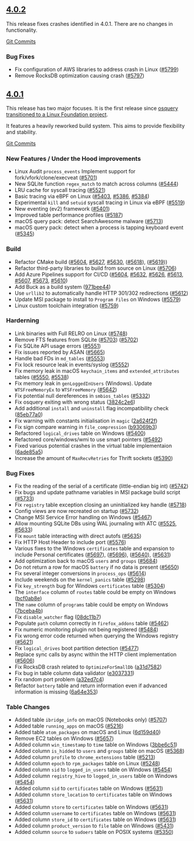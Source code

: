 <a name="4.0.2"></a>
## [4.0.2](https://github.com/osquery/osquery/releases/tag/4.0.2)

This release fixes crashes identified in 4.0.1. There are no changes in functionality.

[Git Commits](https://github.com/osquery/osquery/compare/4.0.1...4.0.2)

### Bug Fixes

- Fix configuration of AWS libraries to address crash in Linux ([#5799](https://github.com/osquery/osquery/pull/5799))
- Remove RocksDB optimization causing crash ([#5797](https://github.com/osquery/osquery/pull/5797))

<a name="4.0.1"></a>
## [4.0.1](https://github.com/osquery/osquery/releases/tag/4.0.1)

This release has two major focuses. It is the first release since [osquery transitioned to a Linux Foundation project](https://www.linuxfoundation.org/press-release/2019/06/the-linux-foundation-announces-intent-to-form-new-foundation-to-support-osquery-community/).

It features a heavily reworked build system. This aims to provide flexibility and stability.

[Git Commits](https://github.com/osquery/osquery/compare/3.3.2...4.0.1)

### New Features / Under the Hood improvements

- Linux Audit `process_events` Implement support for fork/vfork/clone/execveat ([#5701](https://github.com/osquery/osquery/pull/5701))
- New SQLite function `regex_match` to match across columns ([#5444](https://github.com/osquery/osquery/pull/5444))
- LRU cache for syscall tracing ([#5521](https://github.com/osquery/osquery/pull/5521))
- Basic tracing via eBPF on Linux ([#5403](https://github.com/osquery/osquery/pull/5403), [#5386](https://github.com/osquery/osquery/pull/5386), [#5384](https://github.com/osquery/osquery/pull/5384))
- Experimental `kill` and `setuid` syscall tracing in Linux via eBPF ([#5519](https://github.com/osquery/osquery/pull/5519))
- New eventing (ev2) framework ([#5401](https://github.com/osquery/osquery/pull/5401))
- Improved table performance profiles ([#5187](https://github.com/osquery/osquery/pull/5187))
- macOS query pack: detect SearchAwesome malware ([#5713](https://github.com/osquery/osquery/pull/5713))
- macOS query pack: detect when a process is tapping keyboard event ([#5345](https://github.com/osquery/osquery/pull/5345))


### Build

- Refactor CMake build ([#5604](https://github.com/osquery/osquery/pull/5604), [#5627](https://github.com/osquery/osquery/pull/5627), [#5630](https://github.com/osquery/osquery/pull/5630), ([#5618](https://github.com/osquery/osquery/pull/5618)), ([#5619](https://github.com/osquery/osquery/pull/5619)))
- Refactor third-party libraries to build from source on Linux ([#5706](https://github.com/osquery/osquery/pull/5706))
- Add Azure Pipelines support for CI/CD ([#5604](https://github.com/osquery/osquery/pull/5604), [#5632](https://github.com/osquery/osquery/pull/5632), [#5626](https://github.com/osquery/osquery/pull/5626), [#5613](https://github.com/osquery/osquery/pull/5613), [#5607](https://github.com/osquery/osquery/pull/5607), [#5673](https://github.com/osquery/osquery/pull/5673), [#5610](https://github.com/osquery/osquery/pull/5610))
- Add Buck as a build system ([971bee44](https://github.com/osquery/osquery/commit/971bee44))
- Use `urllib2` to automatically handle HTTP 301/302 redirections ([#5612](https://github.com/osquery/osquery/pull/5612))
- Update MSI package to install to `Program Files` on Windows ([#5579](https://github.com/osquery/osquery/pull/54579))
- Linux custom toolchain integration ([#5759](https://github.com/osquery/osquery/pull/5759))


### Harderning

- Link binaries with Full RELRO on Linux ([#5748](https://github.com/osquery/osquery/pull/5748))
- Remove FTS features from SQLite ([#5703](https://github.com/osquery/osquery/pull/5703)) ([#5702](https://github.com/osquery/osquery/issues/5702))
- Fix SQLite API usage errors ([#5551](https://github.com/osquery/osquery/pull/5551))
- Fix issues reported by ASAN ([#5665](https://github.com/osquery/osquery/pull/5665))
- Handle bad FDs in `md_tables` ([#5553](https://github.com/osquery/osquery/pull/5533))
- Fix lock resource leak in events/syslog ([#5552](https://github.com/osquery/osquery/pull/5552))
- Fix memory leak in macOS `keychain_items` and `extended_attributes` tables ([#5550](https://github.com/osquery/osquery/pull/5550), [#5538](https://github.com/osquery/osquery/pull/5538))
- Fix memory leak in `genLoggedInUsers` (Windows). Update `WTSFreeMemoryEx` to `WTSFreeMemory` ([#5642](https://github.com/osquery/osquery/pull/5642))
- Fix potential null dereferences in `smbios_tables` ([#5332](https://github.com/osquery/osquery/pull/5332))
- Fix osquery exiting with wrong status ([3824c2e6](https://github.com/osquery/osquery/commit/3824c2e6))
- Add additional `install` and `uninstall` flag incompatibility check ([85eb77a0](https://github.com/osquery/osquery/commit/85eb77a0))
- Fix warning with constants initialisation in `magic` ([2a624f2f](https://github.com/osquery/osquery/commit/2a624f2f))
- Fix sign compare warning in `file_compression` ([b93069b3](https://github.com/osquery/osquery/commit/b93069b3))
- Refactored `logical_drives` table on Windows ([#5400](https://github.com/osquery/osquery/pull/5400))
- Refactored core/windows/wmi to use smart pointers ([#5492](https://github.com/osquery/osquery/pull/5492))
- Fixed various potential crashes in the virtual table implementaion ([6ade85a5](https://github.com/osquery/osquery/commit/6ade85a5))
- Increase the amount of `MaxRecvRetries` for Thrift sockets ([#5390](https://github.com/osquery/osquery/pull/5390))


### Bug Fixes

- Fix the reading of the serial of a certificate (little-endian big int) ([#5742](https://github.com/osquery/osquery/pull/5742))
- Fix bugs and update pathname variables in MSI package build script ([#5733](https://github.com/osquery/osquery/pull/5733))
- Fix `registry` table exception closing an uninitialized key handle ([#5718](https://github.com/osquery/osquery/pull/5718))
- Config views are now recreated on startup ([#5732](https://github.com/osquery/osquery/pull/5732))
- Change MSI Service Error handling on Windows ([#5467](https://github.com/osquery/osquery/pull/5467))
- Allow mounting SQLite DBs using WAL journaling with ATC ([#5525](https://github.com/osquery/osquery/issues/5225), [#5633](https://github.com/osquery/osquery/pull/5633))
- Fix `mount` table interacting with direct autofs ([#5635](https://github.com/osquery/osquery/pull/5635))
- Fix HTTP Host Header to include port ([#5576](https://github.com/osquery/osquery/pull/5576))
- Various fixes to the Windows `certificates` table and expansion to include Personal certificates ([#5697](https://github.com/osquery/osquery/pull/5697)), ([#5696](https://github.com/osquery/osquery/pull/5696)), ([#5640](https://github.com/osquery/osquery/pull/5640)), ([#5631](https://github.com/osquery/osquery/pull/5631))
- Add optimization back to macOS `users` and `groups` ([#5684](https://github.com/osquery/osquery/pull/5684))
- Do not return a row for macOS `battery` if no data is present ([#5650](https://github.com/osquery/osquery/pull/5650))
- Fix several integer conversions in `process_ops` ([#5614](https://github.com/osquery/osquery/pull/5614))
- Include weekends on the `kernel_panics` table ([#5298](https://github.com/osquery/osquery/pull/5298))
- Fix `key_strength` bug for Windows `certificates` table ([#5304](https://github.com/osquery/osquery/pull/5304))
- The `interface` column of `routes` table could be empty on Windows ([bcf0ab8e](https://github.com/osquery/osquery/commit/bcf0ab8e))
- The `name` column of `programs` table could be empty on Windows ([7bceba4b](https://github.com/osquery/osquery/commit/7bceba4b))
- Fix `disable_watcher` flag ([08dc11b7](https://github.com/osquery/osquery/commit/08dc11b7))
- Populate `path` column correctly in `firefox_addons` table ([#5462](https://github.com/osquery/osquery/pull/5462))
- Fix numeric monitoring plugin not being registered ([#5484](https://github.com/osquery/osquery/pull/5484))
- Fix wrong error code returned when querying the Windows registry ([#5621](https://github.com/osquery/osquery/pull/5621))
- Fix `logical_drives` boot partition detection ([#5477](https://github.com/osquery/osquery/pull/5477))
- Replace sync calls by async within the HTTP client implementation ([#5606](https://github.com/osquery/osquery/pull/5606))
- Fix RocksDB crash related to `OptimizeForSmallDb` ([a31d7582](https://github.com/osquery/osquery/commit/a31d7582))
- Fix bug in table column data validator ([e3037331](https://github.com/osquery/osquery/commit/e3037331))
- Fix random port problem ([a32ed7c4](https://github.com/osquery/osquery/commit/a32ed7c4))
- Refactor `battery` table and return information even if advanced information is missing ([6a64e353](https://github.com/osquery/osquery/commit/6a64e353))


### Table Changes

- Added table `ibridge_info` on macOS (Notebooks only) ([#5707](https://github.com/osquery/osquery/pull/5707))
- Added table `running_apps` on macOS ([#5216](https://github.com/osquery/osquery/pull/5216))
- Added table `atom_packages` on macOS and Linux ([6d159d40](https://github.com/osquery/osquery/commit/6d159d40))
- Remove EC2 tables on Windows ([#5657](https://github.com/osquery/osquery/pull/5657))
- Added column `win_timestamp` to `time` table on Windows ([3bbe6c51](https://github.com/osquery/osquery/commit/3bbe6c51))
- Added column `is_hidded` to `users` and `groups` table on macOS ([#5368](https://github.com/osquery/osquery/pull/5368))
- Added column `profile` to `chrome_extensions` table ([#5213](https://github.com/osquery/osquery/pull/5213))
- Added column `epoch` to `rpm_packages` table on Linux ([#5248](https://github.com/osquery/osquery/pull/5248))
- Added column `sid` to `logged_in_users` table on Windows ([#5454](https://github.com/osquery/osquery/pull/5454))
- Added column `registry_hive` to `logged_in_users` table on Windows ([#5454](https://github.com/osquery/osquery/pull/5454))
- Added column `sid` to `certificates` table on Windows ([#5631](https://github.com/osquery/osquery/pull/5631))
- Added column `store_location` to `certificates` table on Windows ([#5631](https://github.com/osquery/osquery/pull/5631))
- Added column `store` to `certificates` table on Windows ([#5631](https://github.com/osquery/osquery/pull/5631))
- Added column `username` to `certificates` table on Windows ([#5631](https://github.com/osquery/osquery/pull/5631))
- Added column `store_id` to `certificates` table on Windows ([#5631](https://github.com/osquery/osquery/pull/5631))
- Added column `product_version`  to `file` table on Windows ([#5431](https://github.com/osquery/osquery/pull/5431))
- Added column `source` to `sudoers` table on POSIX systems ([#5350](https://github.com/osquery/osquery/pull/5350))
